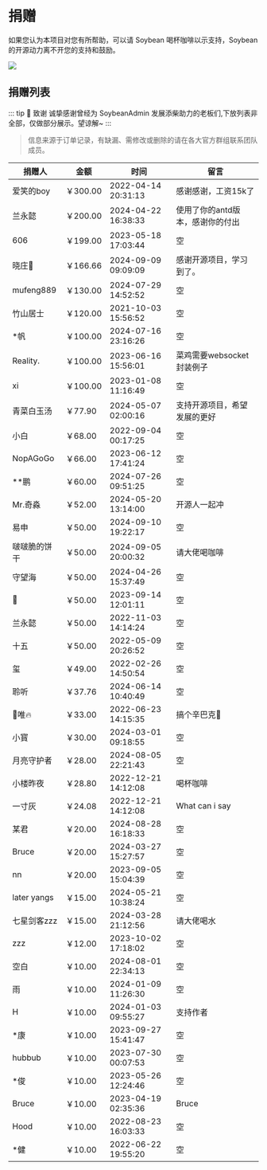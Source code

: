 # 捐赠

如果您认为本项目对您有所帮助，可以请 Soybean 喝杯咖啡以示支持，Soybean 的开源动力离不开您的支持和鼓励。

![](https://soybeanjs-1300612522.cos.ap-guangzhou.myqcloud.com/uPic/donation.png)

## 捐赠列表

::: tip 🎉 致谢
诚挚感谢曾经为 SoybeanAdmin 发展添柴助力的老板们,下放列表非全部，仅做部分展示。望谅解~
:::

> 信息来源于订单记录，有缺漏、需修改或删除的请在各大官方群组联系团队成员。

| 捐赠人       | 金额     | 时间                | 留言                             |
| ------------ | -------- | ------------------- | -------------------------------- |
| 爱笑的boy    | ￥300.00 | 2022-04-14 20:31:13 | 感谢感谢，工资15k了              |
| 兰永懿       | ￥200.00 | 2024-04-22 16:38:33 | 使用了你的antd版本，感谢你的付出 |
| 606          | ￥199.00 | 2023-05-18 17:03:44 | 空                               |
| 晓庄💪       | ￥166.66 | 2024-09-09 09:09:09 | 感谢开源项目，学习到了。         |
| mufeng889    | ￥130.00 | 2024-07-29 14:52:52 | 空                               |
| 竹山居士     | ￥120.00 | 2021-10-03 15:56:52 | 空                               |
| \*帆         | ￥100.00 | 2024-07-16 23:16:26 | 空                               |
| Reality.     | ￥100.00 | 2023-06-16 15:56:01 | 菜鸡需要websocket封装例子        |
| xi           | ￥100.00 | 2023-01-08 11:16:49 | 空                               |
| 青菜白玉汤   | ￥77.90  | 2024-05-07 02:00:16 | 支持开源项目，希望发展的更好     |
| 小白         | ￥68.00  | 2022-09-04 00:17:25 | 空                               |
| NopAGoGo     | ￥66.00  | 2023-06-12 17:41:24 | 空                               |
| \*\*鹏       | ￥60.00  | 2024-07-26 09:51:25 | 空                               |
| Mr.奇淼      | ￥52.00  | 2024-05-20 13:14:00 | 开源人一起冲                     |
| 易申         | ￥50.00  | 2024-09-10 19:22:17 | 空                               |
| 啵啵脆的饼干 | ￥50.00  | 2024-09-05 20:00:32 | 请大佬喝咖啡                     |
| 守望海       | ￥50.00  | 2024-04-26 15:37:49 | 空                               |
| 👿           | ￥50.00  | 2023-09-14 12:01:11 | 空                               |
| 兰永懿       | ￥50.00  | 2022-11-03 14:14:24 | 空                               |
| 十五         | ￥50.00  | 2022-05-09 20:26:52 | 空                               |
| 玺           | ￥49.00  | 2022-02-26 14:50:54 | 空                               |
| 聆听         | ￥37.76  | 2024-06-14 10:40:49 | 空                               |
| 🚈唯🔥       | ￥33.00  | 2022-06-23 14:15:35 | 搞个辛巴克🧋                     |
| 小寳         | ￥30.00  | 2024-03-01 09:18:55 | 空                               |
| 月亮守护者   | ￥28.00  | 2024-08-05 22:21:43 | 空                               |
| 小楼昨夜     | ￥28.80  | 2022-12-21 14:12:08 | 喝杯咖啡                         |
| 一寸灰       | ￥24.08  | 2022-12-21 14:12:08 | What can i say                   |
| 某君         | ￥20.00  | 2024-08-28 16:18:33 | 空                               |
| Bruce        | ￥20.00  | 2024-03-27 15:27:57 | 空                               |
| nn           | ￥20.00  | 2023-09-05 15:04:39 | 空                               |
| later yangs  | ￥15.00  | 2024-05-21 10:38:24 | 空                               |
| 七星剑客zzz  | ￥15.00  | 2024-03-28 21:12:56 | 请大佬喝水                       |
| zzz          | ￥12.00  | 2023-10-02 17:18:02 | 空                               |
| 空白         | ￥10.00  | 2024-08-01 22:34:13 | 空                               |
| 雨           | ￥10.00  | 2024-01-09 11:26:30 | 空                               |
| H            | ￥10.00  | 2024-01-03 09:55:27 | 支持作者                         |
| \*康         | ￥10.00  | 2023-09-27 15:41:47 | 空                               |
| hubbub       | ￥10.00  | 2023-07-30 00:07:53 | 空                               |
| \*俊         | ￥10.00  | 2023-05-26 12:24:46 | 空                               |
| Bruce        | ￥10.00  | 2023-04-19 02:35:36 | Bruce                            |
| Hood         | ￥10.00  | 2022-08-23 16:03:33 | 空                               |
| \*健         | ￥10.00  | 2022-06-22 19:55:20 | 空                               |
